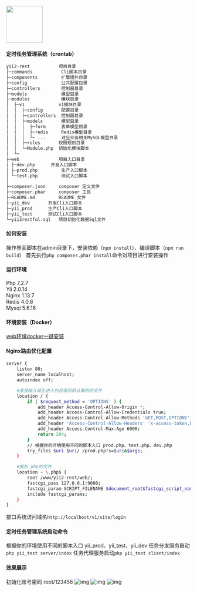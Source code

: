 [<img src="https://avatars0.githubusercontent.com/u/993323"  height="100px">](https://github.com/yiisoft)

#### 定时任务管理系统（crontab）
```bash
yii2-rest           项目目录
├─commands           Cli脚本目录
├─components         扩展组件目录
├─config             公共配置目录
├─controllers        控制器目录
├─models             模型目录
├─modules            模块目录
│  ├─v1             v1模块目录
│  │  ├─config       配置目录
│  │  ├─controllers  控制器目录
│  │  ├─models	     模型目录
│  │  │  ├─form	     表单模型目录
│  │  │  ├─redis     Redis模型目录
│  │  │  └─ ...      对应业务相关MySQL模型目录
│  │  ├─rules	    权限规则目录
│  │  └─Module.php  初始化模块脚本
│  └─
├─web               项目入口目录
│ ├─dev.php	     开发入口脚本
│ ├─prod.php	     生产入口脚本
│ └─test.php	     测试入口脚本
│
├─composer.json     composer 定义文件
├─composer.phar     composer 工具
├─README.md         README 文件
├─yii_dev	    开发Cli入口脚本
├─yii_prod	    生产Cli入口脚本
├─yii_test	    测试Cli入口脚本
└─yii2restful.sql   项目初始化数据Sql文件
```

#### 如何安装
操作界面脚本在admin目录下，安装依赖（`npm install`）、编译脚本（`npm run build`）
首先执行`php composer.phar install`命令对项目进行安装操作

#### 运行环境
Php 7.2.7  
Yii 2.0.14  
Nginx 1.13.7  
Redis 4.0.8  
Mysql 5.6.16

#### 环境安装（Docker）  
[web环境docker一键安装](https://github.com/little-bit-shy/docker-web)

#### Nginx路由优化配置
```bash
server {
    listen 80;
    server_name localhost;
    autoindex off;

    #直接输入域名进入的目录和默认解析的文件
    location / {
        if ( $request_method = 'OPTIONS' ) {
            add_header Access-Control-Allow-Origin *;
            add_header Access-Control-Allow-Credentials true;
            add_header Access-Control-Allow-Methods 'GET,POST,OPTIONS';
            add_header 'Access-Control-Allow-Headers' 'x-access-token,DNT,X-Mx-ReqToken,Keep-Alive,User-Agent,X-Requested-With,If-Modified-Since,Cache-Control,Content-Type,X-Custom-Header';
            add_header Access-Control-Max-Age 6000;
            return 204;
        }
        // 根据你的环境使用不同的脚本入口 prod.php、test.php、dev.php
        try_files $uri $uri/ /prod.php?s=$uri&$args;
    }

    #解析.php的文件
    location ~ \.php$ {
        root /www/yii2-rest/web/;
        fastcgi_pass 127.0.0.1:9000;
        fastcgi_param SCRIPT_FILENAME $document_root$fastcgi_script_name;
        include fastcgi_params;
    }
}
```
接口系统访问域名`http://localhost/v1/site/login`  
#### 定时任务管理系统启动命令
根据你的环境使用不同的脚本入口 yii_prod、yii_test、yii_dev
任务分发服务启动`php yii_test server/index`
任务代理服务启动`php yii_test client/index`

#### 效果展示
初始化账号密码 root/123456
![img](/help/image/task.png)
![img](/help/image/exec_task_success.png)
![img](/help/image/exec_task_fail.png)



